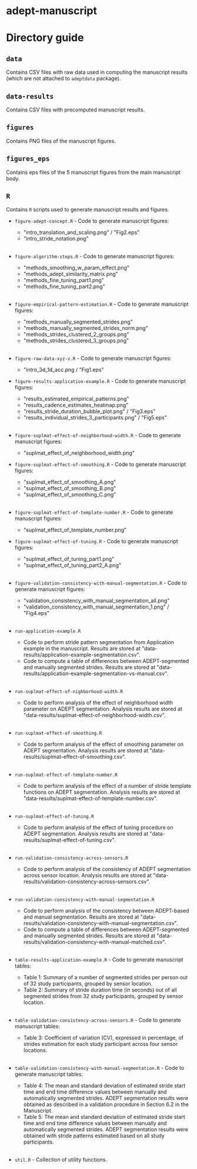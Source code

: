 # adept-manuscript

# Directory guide 

## `data`

Contains CSV files with raw data used in computing the manuscript results (which are not attached to `adeptdata` package). 

## `data-results`

Contains CSV files with precomputed manuscript results. 

## `figures` 

Contains PNG files of the manuscript figures. 

## `figures_eps` 

Contains eps files of the 5 manuscript figures from the main manuscript body.

## `R`

Contains `R` scripts used to generate manuscript results and figures. 

- `figure-adept-concept.R` - Code to generate manuscript figures: 
    - "intro_translation_and_scaling.png" / "Fig2.eps"
    - "intro_stride_notation.png" <br/><br/>
 
- `figure-algorithm-steps.R` - Code to generate manuscript figures: 
    - "methods_smoothing_w_param_effect.png"
    - "methods_adept_similarity_matrix.png"
    - "methods_fine_tuning_part1.png"
    - "methods_fine_tuning_part2.png"<br/><br/>

- `figure-empirical-pattern-estimation.R` - Code to generate manuscript figures: 
    - "methods_manually_segmented_strides.png"
    - "methods_manually_segmented_strides_norm.png"
    - "methods_strides_clustered_2_groups.png"
    - "methods_strides_clustered_3_groups.png"<br/><br/>

- `figure-raw-data-xyz-v.R` - Code to generate manuscript figures: 
  - "intro_3d_1d_acc.png / "Fig1.eps"

- `figure-results-application-example.R` - Code to generate manuscript figures: 
    - "results_estimated_empirical_patterns.png"
    - "results_cadence_estimates_heatmap.png"
    - "results_stride_duration_bubble_plot.png" / "Fig3.eps"
    - "results_individual_strides_3_participants.png" / "Fig5.eps"<br/><br/>

- `figure-suplmat-effect-of-neighborhood-width.R` - Code to generate manuscript figures: 
    - "suplmat_effect_of_neighborhood_width.png"

- `figure-suplmat-effect-of-smoothing.R` - Code to generate manuscript figures: 
    - "suplmat_effect_of_smoothing_A.png"
    - "suplmat_effect_of_smoothing_B.png"
    - "suplmat_effect_of_smoothing_C.png"<br/><br/>

- `figure-suplmat-effect-of-template-number.R` - Code to generate manuscript figures: 
    - "suplmat_effect_of_template_number.png"

- `figure-suplmat-effect-of-tuning.R` - Code to generate manuscript figures: 
    - "suplmat_effect_of_tuning_part1.png"
    - "suplmat_effect_of_tuning_part2_A.png"<br/><br/>

- `figure-validation-consistency-with-manual-segmentation.R` - Code to generate manuscript figures: 
    - "validation_consistency_with_manual_segmentation_all.png"
    - "validation_consistency_with_manual_segmentation_1.png" / "Fig4.eps"<br/><br/>

- `run-application-example.R` 
    - Code to perform stride pattern segmentation from Application example in the manuscript. Results are stored at "data-results/application-example-segmentation.csv". 
    - Code to compute a table of differences between ADEPT-segmented and manually segmented strides. Results are stored at "data-results/application-example-segmentation-vs-manual.csv". <br/><br/>

- `run-suplmat-effect-of-nighborhood-width.R` 
    - Code to perform analysis of the effect of neighborhood width parameter on  ADEPT segmentation. Analysis results are stored at "data-results/suplmat-effect-of-neighborhood-width.csv". <br/><br/>

- `run-suplmat-effect-of-smoothing.R` 
    - Code to perform analysis of the effect of smoothing parameter on ADEPT segmentation. Analysis results are stored at "data-results/suplmat-effect-of-smoothing.csv". <br/><br/>

- `run-suplmat-effect-of-template-number.R` 
    - Code to perform analysis of the effect of a number of stride template functions on ADEPT segmentation. Analysis results are stored at "data-results/suplmat-effect-of-template-number.csv". <br/><br/>

- `run-suplmat-effect-of-tuning.R` 
    - Code to perform analysis of the effect of tuning procedure on ADEPT segmentation. Analysis results are stored at "data-results/suplmat-effect-of-tuning.csv". <br/><br/>

- `run-validation-consistency-across-sensors.R` 
    - Code to perform analysis of the consistency of ADEPT segmentation across sensor location. Analysis results are stored at "data-results/validation-consistency-across-sensors.csv". <br/><br/>

- `run-validation-consistency-with-manual-segmentation.R` 
    - Code to perform analysis of the consistency between ADEPT-based and manual segmentation. Results are stored at "data-results/validation-consistency-with-manual-segmentation.csv". 
    - Code to compute a table of differences between ADEPT-segmented and manually segmented strides. Results are stored at "data-results/validation-consistency-with-manual-matched.csv".<br/><br/>

- `table-results-application-example.R`  - Code to generate manuscript tables: 
    - Table 1: Summary of a number of segmented strides per person out of 32 study participants, grouped by sensor location.
    - Table 2: Summary of stride duration time (in seconds) out of all segmented strides from 32 study participants, grouped by sensor location.<br/><br/>

- `table-validation-consistency-across-sensors.R` - Code to generate manuscript tables: 
    - Table 3: Coefficient of variation (CV), expressed in percentage, of strides estimation for each study participant across four sensor locations. <br/><br/>

- `table-validation-consistency-with-manual-segmentation.R` - Code to generate manuscript tables: 
    - Table 4: The mean and standard deviation of estimated stride start time and end time difference values between manually and automatically segmented strides. ADEPT segmentation results were obtained as described in a validation procedure in Section 6.2 in the Manuscript.
    - Table 5: The mean and standard deviation of estimated stride start time and end time difference values between manually and automatically segmented strides. ADEPT segmentation results were obtained with stride patterns estimated based on all study participants.<br/><br/>

- `util.R` - Collection of utility functions. 